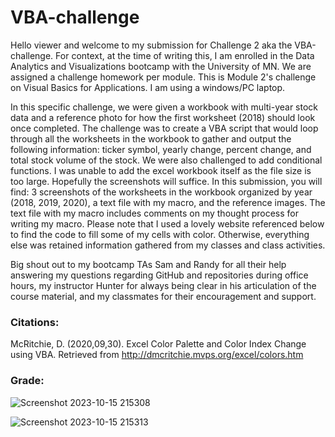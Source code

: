 # VBA-challenge
Hello viewer and welcome to my submission for Challenge 2 aka the VBA-challenge.
For context, at the time of writing this, I am enrolled in the Data Analytics and Visualizations bootcamp with the University of MN. We are assigned a challenge homework per module. This is Module 2's challenge on Visual Basics for Applications. I am using a windows/PC laptop. 


In this specific challenge, we were given a workbook with multi-year stock data and a reference photo for how the first worksheet (2018) should look once completed. The challenge was to create a VBA script that would loop through all the worksheets in the workbook to gather and output the following information: ticker symbol, yearly change, percent change, and total stock volume of the stock. We were also challenged to add conditional functions. 
I was unable to add the excel workbook itself as the file size is too large. Hopefully the screenshots will suffice.
In this submission, you will find: 3 screenshots of the worksheets in the workbook organized by year (2018, 2019, 2020), a text file with my macro, and the reference images.
The text file with my macro includes comments on my thought process for writing my macro.
Please note that I used a lovely website referenced below to find the code to fill some of my cells with color. Otherwise, everything else was retained information gathered from my classes and class activities. 

Big shout out to my bootcamp TAs Sam and Randy for all their help answering my questions regarding GitHub and repositories during office hours, my instructor Hunter for always being clear in his articulation of the course material, and my classmates for their encouragement and support. 

### Citations:
McRitchie, D. (2020,09,30). Excel Color Palette and Color Index Change using VBA. Retrieved from http://dmcritchie.mvps.org/excel/colors.htm

### Grade: 
![Screenshot 2023-10-15 215308](https://github.com/leeangel0428/Excel_analysis/assets/137225965/7ffb12f2-39bd-4b52-9129-d3656f1a51e8)

![Screenshot 2023-10-15 215313](https://github.com/leeangel0428/Excel_analysis/assets/137225965/9e699744-705d-4d58-b5ba-a4b9e6ba69e3)

